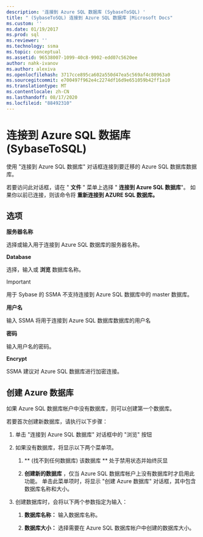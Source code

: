 ```yaml
---
description: '连接到 Azure SQL 数据库 (SybaseToSQL) '
title: " (SybaseToSQL) 连接到 Azure SQL 数据库 |Microsoft Docs"
ms.custom: ''
ms.date: 01/19/2017
ms.prod: sql
ms.reviewer: ''
ms.technology: ssma
ms.topic: conceptual
ms.assetid: 96538007-1099-40c8-9902-edd07c5620ee
author: nahk-ivanov
ms.author: alexiva
ms.openlocfilehash: 3717cce895ca602a550d47ea5c569af4c80963a0
ms.sourcegitcommit: e700497f962e4c2274df16d9e651059b42ff1a10
ms.translationtype: MT
ms.contentlocale: zh-CN
ms.lasthandoff: 08/17/2020
ms.locfileid: "88492310"
---
```

# <a name="connect-to-azure-sql-database--sybasetosql"></a>连接到 Azure SQL 数据库 (SybaseToSQL) 
使用 "连接到 Azure SQL 数据库" 对话框连接到要迁移的 Azure SQL 数据库数据库。  
  
若要访问此对话框，请在 " **文件** " 菜单上选择 " **连接到 Azure SQL 数据库**"。 如果你以前已连接，则该命令将 **重新连接到 AZURE SQL 数据库。**  
  
## <a name="options"></a>选项  
**服务器名称**  
  
选择或输入用于连接到 Azure SQL 数据库的服务器名称。  
  
**Database**  
  
选择，输入或 **浏览** 数据库名称。  
  
> [!IMPORTANT]  
> 用于 Sybase 的 SSMA 不支持连接到 Azure SQL 数据库中的 master 数据库。  
  
**用户名**  
  
输入 SSMA 将用于连接到 Azure SQL 数据库数据库的用户名  
  
**密码**  
  
输入用户名的密码。  
  
**Encrypt**  
  
SSMA 建议对 Azure SQL 数据库进行加密连接。  
  
## <a name="create-azure-database"></a>创建 Azure 数据库  
如果 Azure SQL 数据库帐户中没有数据库，则可以创建第一个数据库。  
  
若要首次创建新数据库，请执行以下步骤：  
  
1.  单击 "连接到 Azure SQL 数据库" 对话框中的 "浏览" 按钮  
  
2.  如果没有数据库，将显示以下两个菜单项。  
  
    1.  ** (找不到任何数据库) 该数据库 ** 处于禁用状态并始终灰显  
  
    2.  **创建新的数据库** ，仅当 Azure SQL 数据库帐户上没有数据库时才启用此功能。 单击此菜单项时，将显示 "创建 Azure 数据库" 对话框，其中包含数据库名称和大小。  
  
3.  创建数据库时，会将以下两个参数指定为输入：  
  
    1.  **数据库名称：** 输入数据库名称。  
  
    2.  **数据库大小：** 选择需要在 Azure SQL 数据库帐户中创建的数据库大小。  
  
